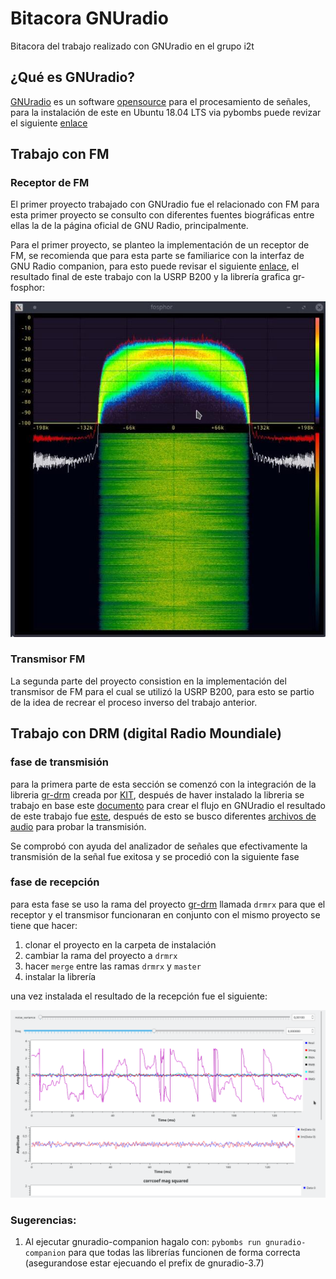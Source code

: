 # Bitacora GNUradio
Bitacora del trabajo realizado con GNUradio en el grupo i2t 

## ¿Qué es GNUradio? 

[GNUradio](https://www.gnuradio.org/) es un software [opensource](https://opensource.com/resources/what-open-source) para el procesamiento de señales, para la instalación de este en Ubuntu 18.04 LTS via pybombs puede revizar el siguiente [enlace](pages/pybombs.md)

## Trabajo con FM 

### Receptor de FM

El primer proyecto trabajado con GNUradio fue el relacionado con FM para esta primer
proyecto se consulto con diferentes fuentes biográficas entre ellas la de la página oficial de GNU Radio, principalmente.

Para el primer proyecto, se planteo la implementación de un receptor de FM, se recomienda que para esta parte se familiarice con la interfaz de GNU Radio companion, para esto puede revisar el siguiente [enlace](https://wiki.gnuradio.org/index.php/Tutorials), el resultado final de este trabajo con la USRP B200 y la librería grafica gr-fosphor: 

![receptor](resources/FM.jpeg)

### Transmisor FM 

La segunda parte del proyecto consistion en la implementación del transmisor de FM para el cual se utilizó la USRP B200, para esto se partio de la idea de recrear el proceso inverso del trabajo anterior. 


## Trabajo con DRM (digital Radio Moundiale)

### fase de transmisión 

para la primera parte de esta sección se comenzó con la integración de la libreria
[gr-drm](https://github.com/kit-cel/gr-drm) creada por [KIT](https://www.kit.edu/english/), después de haver instalado la libreria se trabajo en base este
 [documento](documentos/drm_transmitter_gnuradio.pdf) para crear el flujo en GNUradio el resultado de este trabajo fue [este](documentos/drm-transmiter.grc), después de esto se 
busco diferentes [archivos de audio](audio_sources) para probar la transmisión.

Se comprobó con ayuda del analizador de señales que efectivamente la transmisión de la 
señal fue exitosa y se procedió con la siguiente fase   

### fase de recepción 

para esta fase se uso la rama del proyecto [gr-drm](https://github.com/kit-cel/gr-drm) llamada `drmrx` para que el receptor y el transmisor funcionaran en conjunto con el mismo proyecto se tiene que hacer: 

1. clonar el proyecto en la carpeta de instalación 
2. cambiar la rama del proyecto a `drmrx`
3. hacer `merge` entre las ramas `drmrx` y `master` 
4. instalar la librería 

una vez instalada el resultado de la recepción fue el siguiente: 

![drmrx](resources/drmrx.gif)

### Sugerencias: 

1. Al ejecutar gnuradio-companion hagalo con: `pybombs run gnuradio-companion` para que todas las librerías funcionen de forma correcta (asegurandose estar ejecuando el prefix de gnuradio-3.7)
